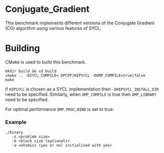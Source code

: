 # Conjugate_Gradient

This benchmark implements different versions of the Conjugate Gradient (CG) algorithm using various features of SYCL.

# Building 

CMake is used to build this benchmark. 

```
mkdir build && cd build
cmake .. -DSYCL_COMPILE= DPCPP|HIPSYCL -DOMP_COMPILE=true|false
make
```
if `HIPSYCL` is chosen as a SYCL implementation then `-DHIPSYCL_INSTALL_DIR` need to be specified. Similarly, when `OMP_COMPILE` is true then `OMP_LIBRARY` need to be specified. 

For optimal performance `OMP_PROC_BIND` is set to true. 

### Example

```
./binary 
   -s <problem size>
   -b <block size (optional)>
   -a <atomics (yes or no) initialized with yes>
```
